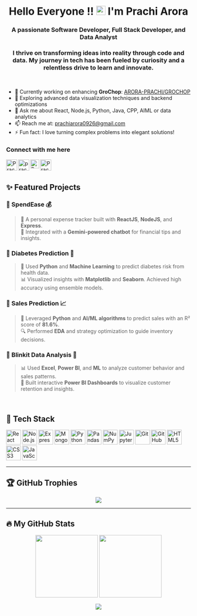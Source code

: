 <h1 align="center">Hello Everyone !! <img src="https://media.giphy.com/media/hvRJCLFzcasrR4ia7z/giphy.gif" width="25px"> I'm Prachi Arora</h1>
<h3 align="center">A passionate Software Developer, Full Stack Developer, and Data Analyst</h3>
<h3 align="center"> I thrive on transforming ideas into reality through code and data. My journey in tech has been fueled by curiosity and a relentless drive to learn and innovate.</h3>
<br>

- 🔭 Currently working on enhancing **GroChop**: [ARORA-PRACHI/GROCHOP](https://github.com/ARORA-PRACHI/GROCHOP)
- 🌱 Exploring advanced data visualization techniques and backend optimizations
- 💬 Ask me about React, Node.js, Python, Java, CPP, AIML or data analytics
- 📫 Reach me at: [prachiarora0926@gmail.com](mailto:prachiarora0926@gmail.com)
- ⚡ Fun fact: I love turning complex problems into elegant solutions!

### Connect with me here

<a href="https://www.linkedin.com/in/prachi-arora-479947254/">
<img align="left" alt="Prachi Arora | Linkedin" width="30px" src="https://img.icons8.com/color/48/000000/linkedin.png"/>
</a>

<a href="https://www.instagram.com/_prachi0926?">
<img align="left" alt="prachi0926 | Instagram" width="30px" src="https://img.icons8.com/fluent/48/000000/instagram-new.png" />
</a>

<a href="https://leetcode.com/u/Prachi_arora_/">
<img align="left" alt="Prachi Arora | Leetcode" width="24px" src="https://cdn.iconscout.com/icon/free/png-512/leetcode-3628885-3030025.png" />
</a>
<a href="mailto:prachiarora0926@gmail.com">
  <img align="left" alt="Prachi Arora | Gmail" width="30px" src="https://img.icons8.com/color/48/000000/gmail--v1.png" />
</a>

<br><br>

## ✨ Featured Projects

### 🔹 SpendEase 💰
> 💼 A personal expense tracker built with **ReactJS**, **NodeJS**, and **Express**.  
> 🤖 Integrated with a **Gemini-powered chatbot** for financial tips and insights.

### 🔹 Diabetes Prediction 🧬
> 🧠 Used **Python** and **Machine Learning** to predict diabetes risk from health data.  
> 📊 Visualized insights with **Matplotlib** and **Seaborn**. Achieved high accuracy using ensemble models.

### 🔹 Sales Prediction 📈
> 🚀 Leveraged **Python** and **AI/ML algorithms** to predict sales with an R² score of **81.6%**.  
> 🔍 Performed **EDA** and strategy optimization to guide inventory decisions.

### 🔹 Blinkit Data Analysis 🛒
> 📊 Used **Excel**, **Power BI**, and **ML** to analyze customer behavior and sales patterns.  
> 📌 Built interactive **Power BI Dashboards** to visualize customer retention and insights.

<br>

## 🚀 Tech Stack

<p align="left">
  <img src="https://cdn.jsdelivr.net/gh/devicons/devicon/icons/react/react-original.svg" alt="React" width="40" height="40"/>
  <img src="https://cdn.jsdelivr.net/gh/devicons/devicon/icons/nodejs/nodejs-original.svg" alt="Node.js" width="40" height="40"/>
  <img src="https://cdn.jsdelivr.net/gh/devicons/devicon/icons/express/express-original.svg" alt="Express.js" width="40" height="40"/>
  <img src="https://cdn.jsdelivr.net/gh/devicons/devicon/icons/mongodb/mongodb-original.svg" alt="MongoDB" width="40" height="40"/>
  <img src="https://cdn.jsdelivr.net/gh/devicons/devicon/icons/python/python-original.svg" alt="Python" width="40" height="40"/>
  <img src="https://cdn.jsdelivr.net/gh/devicons/devicon/icons/pandas/pandas-original.svg" alt="Pandas" width="40" height="40"/>
  <img src="https://cdn.jsdelivr.net/gh/devicons/devicon/icons/numpy/numpy-original.svg" alt="NumPy" width="40" height="40"/>
  <img src="https://cdn.jsdelivr.net/gh/devicons/devicon/icons/jupyter/jupyter-original.svg" alt="Jupyter" width="40" height="40"/>
  <img src="https://cdn.jsdelivr.net/gh/devicons/devicon/icons/git/git-original.svg" alt="Git" width="40" height="40"/>
  <img src="https://cdn.jsdelivr.net/gh/devicons/devicon/icons/github/github-original.svg" alt="GitHub" width="40" height="40"/>
  <img src="https://cdn.jsdelivr.net/gh/devicons/devicon/icons/html5/html5-original.svg" alt="HTML5" width="40" height="40"/>
  <img src="https://cdn.jsdelivr.net/gh/devicons/devicon/icons/css3/css3-original.svg" alt="CSS3" width="40" height="40"/>
  <img src="https://cdn.jsdelivr.net/gh/devicons/devicon/icons/javascript/javascript-original.svg" alt="JavaScript" width="40" height="40"/>
</p>

---

## 🏆 GitHub Trophies

<p align="center">
  <img src="https://github-profile-trophy.vercel.app/?username=ARORA-PRACHI&theme=radical&no-frame=true&margin-w=15&margin-h=15" />
</p>

---

## 🔥 My GitHub Stats

<p align="center">
  <img height="170px" src="https://github-readme-stats.vercel.app/api?username=ARORA-PRACHI&count_private=true&show_icons=true&theme=radical" />
  <img height="170px" src="https://github-readme-streak-stats.herokuapp.com/?user=ARORA-PRACHI&theme=radical" />
</p>

<p align="center">
  <img src="https://github-readme-stats.vercel.app/api/top-langs/?username=ARORA-PRACHI&layout=compact&theme=radical" />
</p>

